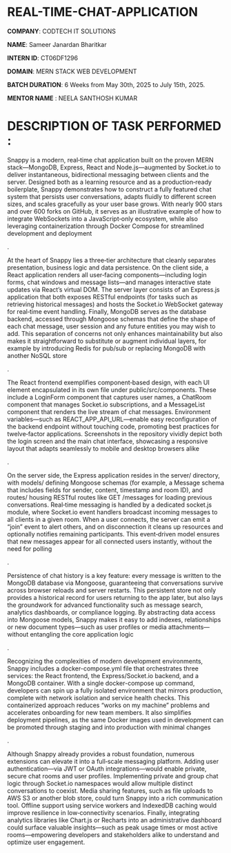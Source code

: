 # REAL-TIME-CHAT-APPLICATION

**COMPANY**: CODTECH IT SOLUTIONS

**NAME**: Sameer Janardan Bharitkar

**INTERN ID**: CT06DF1296

**DOMAIN**: MERN STACK WEB DEVELOPMENT

**BATCH DURATION**: 6 Weeks from May 30th, 2025 to July 15th, 2025.    

**MENTOR NAME** : NEELA SANTHOSH KUMAR

# DESCRIPTION OF TASK PERFORMED : 
Snappy is a modern, real‑time chat application built on the proven MERN stack—MongoDB, Express, React and Node.js—augmented by Socket.io to deliver instantaneous, bidirectional messaging between clients and the server. Designed both as a learning resource and as a production‑ready boilerplate, Snappy demonstrates how to construct a fully featured chat system that persists user conversations, adapts fluidly to different screen sizes, and scales gracefully as your user base grows. With nearly 900 stars and over 600 forks on GitHub, it serves as an illustrative example of how to integrate WebSockets into a JavaScript‑only ecosystem, while also leveraging containerization through Docker Compose for streamlined development and deployment 

.

At the heart of Snappy lies a three‑tier architecture that cleanly separates presentation, business logic and data persistence. On the client side, a React application renders all user‑facing components—including login forms, chat windows and message lists—and manages interactive state updates via React’s virtual DOM. The server layer consists of an Express.js application that both exposes RESTful endpoints (for tasks such as retrieving historical messages) and hosts the Socket.io WebSocket gateway for real‑time event handling. Finally, MongoDB serves as the database backend, accessed through Mongoose schemas that define the shape of each chat message, user session and any future entities you may wish to add. This separation of concerns not only enhances maintainability but also makes it straightforward to substitute or augment individual layers, for example by introducing Redis for pub/sub or replacing MongoDB with another NoSQL store 

.

The React frontend exemplifies component‑based design, with each UI element encapsulated in its own file under public/src/components. These include a LoginForm component that captures user names, a ChatRoom component that manages Socket.io subscriptions, and a MessageList component that renders the live stream of chat messages. Environment variables—such as REACT_APP_API_URL—enable easy reconfiguration of the backend endpoint without touching code, promoting best practices for twelve‑factor applications. Screenshots in the repository vividly depict both the login screen and the main chat interface, showcasing a responsive layout that adapts seamlessly to mobile and desktop browsers alike 

.

On the server side, the Express application resides in the server/ directory, with models/ defining Mongoose schemas (for example, a Message schema that includes fields for sender, content, timestamp and room ID), and routes/ housing RESTful routes like GET /messages for loading previous conversations. Real‑time messaging is handled by a dedicated socket.js module, where Socket.io event handlers broadcast incoming messages to all clients in a given room. When a user connects, the server can emit a “join” event to alert others, and on disconnection it cleans up resources and optionally notifies remaining participants. This event‑driven model ensures that new messages appear for all connected users instantly, without the need for polling 

.

Persistence of chat history is a key feature: every message is written to the MongoDB database via Mongoose, guaranteeing that conversations survive across browser reloads and server restarts. This persistent store not only provides a historical record for users returning to the app later, but also lays the groundwork for advanced functionality such as message search, analytics dashboards, or compliance logging. By abstracting data access into Mongoose models, Snappy makes it easy to add indexes, relationships or new document types—such as user profiles or media attachments—without entangling the core application logic 

.

Recognizing the complexities of modern development environments, Snappy includes a docker-compose.yml file that orchestrates three services: the React frontend, the Express/Socket.io backend, and a MongoDB container. With a single docker-compose up command, developers can spin up a fully isolated environment that mirrors production, complete with network isolation and service health checks. This containerized approach reduces “works on my machine” problems and accelerates onboarding for new team members. It also simplifies deployment pipelines, as the same Docker images used in development can be promoted through staging and into production with minimal changes 

.

Although Snappy already provides a robust foundation, numerous extensions can elevate it into a full‑scale messaging platform. Adding user authentication—via JWT or OAuth integrations—would enable private, secure chat rooms and user profiles. Implementing private and group chat logic through Socket.io namespaces would allow multiple distinct conversations to coexist. Media sharing features, such as file uploads to AWS S3 or another blob store, could turn Snappy into a rich communication tool. Offline support using service workers and IndexedDB caching would improve resilience in low‑connectivity scenarios. Finally, integrating analytics libraries like Chart.js or Recharts into an administrative dashboard could surface valuable insights—such as peak usage times or most active rooms—empowering developers and stakeholders alike to understand and optimize user engagement.


